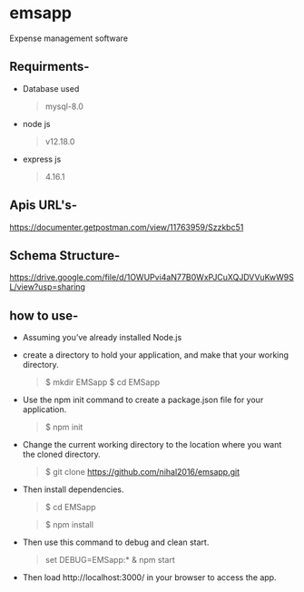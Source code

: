 # emsapp
Expense management software

## Requirments- 

- Database used
    > mysql-8.0

- node js 
    > v12.18.0
    
- express js 
    > 4.16.1

## Apis URL's- 
https://documenter.getpostman.com/view/11763959/Szzkbc51

## Schema Structure-
https://drive.google.com/file/d/1OWUPvi4aN77B0WxPJCuXQJDVVuKwW9SL/view?usp=sharing

## how to use- 

- Assuming you’ve already installed Node.js
- create a directory to hold your application, and make that your working directory.
    > $ mkdir EMSapp
    > $ cd EMSapp

- Use the npm init command to create a package.json file for your application.
    > $ npm init
    
- Change the current working directory to the location where you want the cloned directory.
    > $ git clone https://github.com/nihal2016/emsapp.git

- Then install dependencies.
    > $ cd EMSapp
    
    > $ npm install

- Then use this command to debug and clean start.
    > set DEBUG=EMSapp:* & npm start

- Then load http://localhost:3000/ in your browser to access the app.

